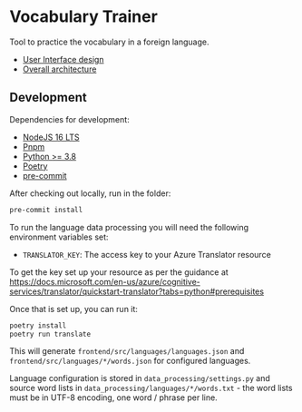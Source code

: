# Vocabulary Trainer

Tool to practice the vocabulary in a foreign language.

- [User Interface design](https://miro.com/app/board/uXjVO0rdlRk=/?share_link_id=630009358943)
- [Overall architecture](https://miro.com/app/board/uXjVO0r-ICc=/?share_link_id=733906777704)

## Development

Dependencies for development:

- [NodeJS 16 LTS](https://nodejs.org/en/)
- [Pnpm](https://pnpm.io/installation)
- [Python >= 3.8](https://www.python.org/downloads/)
- [Poetry](https://python-poetry.org/docs/#installation)
- [pre-commit](https://pre-commit.com/#install)

After checking out locally, run in the folder:

```bash
pre-commit install
```

To run the language data processing you will need the following environment variables
set:

- `TRANSLATOR_KEY`: The access key to your Azure Translator resource

To get the key set up your resource as per the guidance at
https://docs.microsoft.com/en-us/azure/cognitive-services/translator/quickstart-translator?tabs=python#prerequisites

Once that is set up, you can run it:

```bash
poetry install
poetry run translate
```

This will generate `frontend/src/languages/languages.json` and
`frontend/src/languages/*/words.json` for configured languages.

Language configuration is stored in `data_processing/settings.py` and source word lists
in `data_processing/languages/*/words.txt` - the word lists must be in UTF-8 encoding,
one word / phrase per line.

